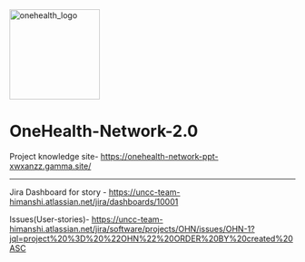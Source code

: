 <img width="159"  alt="onehealth_logo" src="https://github.com/user-attachments/assets/ad8a9094-9afa-4b6f-baec-3857e90d9763" />

# OneHealth-Network-2.0

Project knowledge site- https://onehealth-network-ppt-xwxanzz.gamma.site/

--------------------------------------------------------------------------
Jira Dashboard for story - https://uncc-team-himanshi.atlassian.net/jira/dashboards/10001 

Issues(User-stories)- https://uncc-team-himanshi.atlassian.net/jira/software/projects/OHN/issues/OHN-1?jql=project%20%3D%20%22OHN%22%20ORDER%20BY%20created%20ASC
